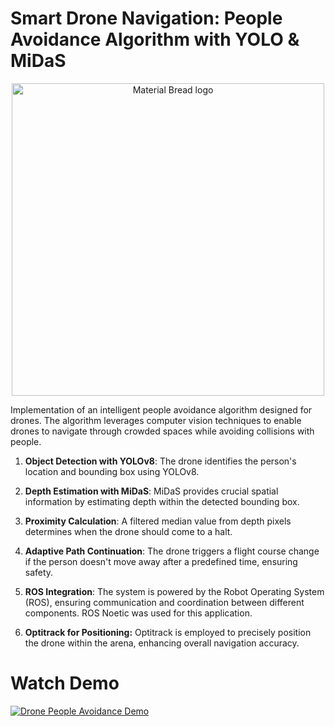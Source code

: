 # Smart Drone Navigation: People Avoidance Algorithm with YOLO & MiDaS

<p align="center">
    <img width="500" src="https://github.com/eddyev00/drone-people-avoidance/assets/155014106/19eb9f16-0f59-4325-89be-e2eff1bef17a" alt="Material Bread logo">
</p>




Implementation of an intelligent people avoidance algorithm designed for drones. The algorithm leverages computer vision techniques to enable drones to navigate through crowded spaces while avoiding collisions with people.

1. **Object Detection with YOLOv8**:
The drone identifies the person's location and bounding box using YOLOv8.

2. **Depth Estimation with MiDaS**:
MiDaS provides crucial spatial information by estimating depth within the detected bounding box.

3. **Proximity Calculation**:
A filtered median value from depth pixels determines when the drone should come to a halt.

4. **Adaptive Path Continuation**:
The drone triggers a flight course change if the person doesn't move away after a predefined time, ensuring safety.

5. **ROS Integration**:
The system is powered by the Robot Operating System (ROS), ensuring communication and coordination between different components. ROS Noetic was used for this application.

6. **Optitrack for Positioning:**
   Optitrack is employed to precisely position the drone within the arena, enhancing overall navigation accuracy.

# Watch Demo

[![Drone People Avoidance Demo](http://img.youtube.com/vi/LktCZMAJIaI/0.jpg)](https://youtu.be/LktCZMAJIaI?si=TmuFmULtceWwwfze)

